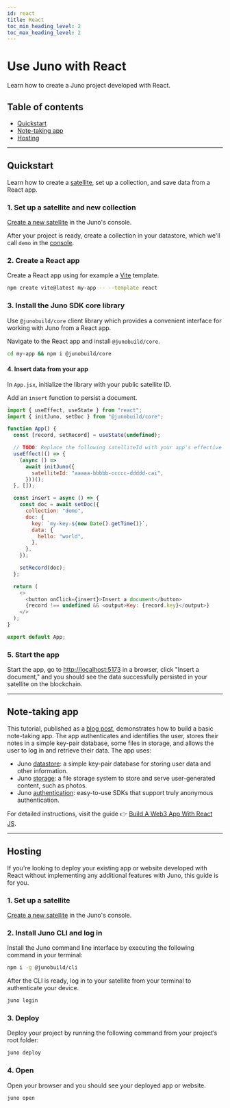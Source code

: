 ```yaml
---
id: react
title: React
toc_min_heading_level: 2
toc_max_heading_level: 2
---
```


# Use Juno with React

Learn how to create a Juno project developed with React.

## Table of contents

- [Quickstart](#quickstart)
- [Note-taking app](#note-taking-app)
- [Hosting](#hosting)

---

## Quickstart

Learn how to create a [satellite], set up a collection, and save data from a React app.

### 1. Set up a satellite and new collection

[Create a new satellite](../add-juno-to-an-app/create-a-satellite.md) in the Juno's console.

After your project is ready, create a collection in your datastore, which we'll call `demo` in the [console](https://console.juno.build).

### 2. Create a React app

Create a React app using for example a [Vite](https://vitejs.dev/guide/) template.

```bash
npm create vite@latest my-app -- --template react
```

### 3. Install the Juno SDK core library

Use `@junobuild/core` client library which provides a convenient interface for working with Juno from a React app.

Navigate to the React app and install `@junobuild/core`.

```bash
cd my-app && npm i @junobuild/core
```

#### 4. Insert data from your app

In `App.jsx`, initialize the library with your public satellite ID.

Add an `insert` function to persist a document.

```javascript
import { useEffect, useState } from "react";
import { initJuno, setDoc } from "@junobuild/core";

function App() {
  const [record, setRecord] = useState(undefined);

  // TODO: Replace the following satelliteId with your app's effective satellite ID.
  useEffect(() => {
    (async () =>
      await initJuno({
        satelliteId: "aaaaa-bbbbb-ccccc-ddddd-cai",
      }))();
  }, []);

  const insert = async () => {
    const doc = await setDoc({
      collection: "demo",
      doc: {
        key: `my-key-${new Date().getTime()}`,
        data: {
          hello: "world",
        },
      },
    });

    setRecord(doc);
  };

  return (
    <>
      <button onClick={insert}>Insert a document</button>
      {record !== undefined && <output>Key: {record.key}</output>}
    </>
  );
}

export default App;
```

### 5. Start the app

Start the app, go to [http://localhost:5173](http://localhost:5173) in a browser, click "Insert a document," and you should see the data successfully persisted in your satellite on the blockchain.

---

## Note-taking app

This tutorial, published as a [blog post](/blog/build-a-web3-app-with-react-js), demonstrates how to build a basic note-taking app. The app authenticates and identifies the user, stores their notes in a simple key-pair database, some files in storage, and allows the user to log in and retrieve their data. The app uses:

- Juno [datastore](../build/datastore.md): a simple key-pair database for storing user data and other information.
- Juno [storage](../build/storage.md): a file storage system to store and serve user-generated content, such as photos.
- Juno [authentication](../build/authentication.md): easy-to-use SDKs that support truly anonymous authentication.

For detailed instructions, visit the guide 👉 [Build A Web3 App With React JS](/blog/build-a-web3-app-with-react-js).

---

## Hosting

If you're looking to deploy your existing app or website developed with React without implementing any additional features with Juno, this guide is for you.

### 1. Set up a satellite

[Create a new satellite](../add-juno-to-an-app/create-a-satellite.md) in the Juno's console.

### 2. Install Juno CLI and log in

Install the Juno command line interface by executing the following command in your terminal:

```bash
npm i -g @junobuild/cli
```

After the CLI is ready, log in to your satellite from your terminal to authenticate your device.

```bash
juno login
```

### 3. Deploy

Deploy your project by running the following command from your project’s root folder:

```bash
juno deploy
```

### 4. Open

Open your browser and you should see your deployed app or website.

```bash
juno open
```

[satellite]: ../terminology.md#satellite
